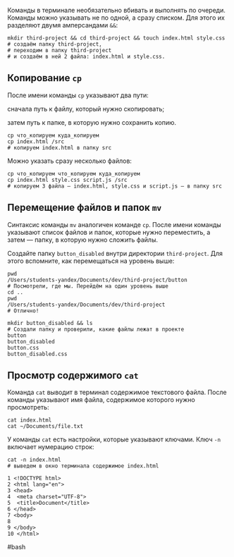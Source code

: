 Команды в терминале необязательно вбивать и выполнять по очереди. Команды можно указывать не по одной, а сразу списком. Для этого их разделяют двумя амперсандами `&&`:

```
mkdir third-project && cd third-project && touch index.html style.css
# создаём папку third-project,
# переходим в папку third-project
# и создаём в ней 2 файла: index.html и style.css. 
```

## Копирование `cp`

После имени команды `cp` указывают два пути:

сначала путь к файлу, который нужно скопировать;

затем путь к папке, в которую нужно сохранить копию.

```
cp что_копируем куда_копируем
cp index.html /src
# копируем index.html в папку src 
```

Можно указать сразу несколько файлов:

```
cp что_копируем что_копируем куда_копируем
cp index.html style.css script.js /src
# копируем 3 файла — index.html, style.css и script.js — в папку src 
```

## Перемещение файлов и папок `mv`

Синтаксис команды `mv` аналогичен команде `cp`. После имени команды указывают список файлов и папок, которые нужно переместить, а затем — папку, в которую нужно сложить файлы.

Создайте папку `button_disabled` внутри директории `third-project`. Для этого вспомните, как перемещаться на уровень выше:

```
pwd
/Users/students-yandex/Documents/dev/third-project/button
# Посмотрели, где мы. Перейдём на один уровень выше
cd ..
pwd
/Users/students-yandex/Documents/dev/third-project
# Отлично!

mkdir button_disabled && ls
# Создали папку и проверили, какие файлы лежат в проекте
button
button_disabled
button.css
button_disabled.css  
```

## Просмотр содержимого `cat`

Команда `cat` выводит в терминал содержимое текстового файла. После команды указывают имя файла, содержимое которого нужно просмотреть:

```
cat index.html
cat ~/Documents/file.txt 
```

У команды `cat` есть настройки, которые указывают ключами. Ключ `-n` включает нумерацию строк:

```
cat -n index.html
# выведем в окно терминала содержимое index.html
   
1 <!DOCTYPE html>
2 <html lang="en">
3 <head>
4  <meta charset="UTF-8">
5  <title>Document</title>
6 </head>
7 <body>
8        
9 </body>
10 </html> 
```

#bash